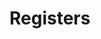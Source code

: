 # Registers

<!-- BEGIN CMDGEN util/regtool.py -d ./hw/top_verbano/ip_autogen/otp_ctrl/data/otp_ctrl.hjson -->
<!-- END CMDGEN -->
